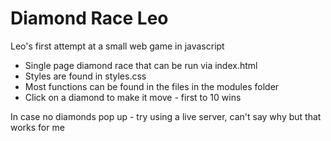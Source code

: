 # Diamond Race Leo
Leo's first attempt at a small web game in javascript 

* Single page diamond race that can be run via index.html
* Styles are found in styles.css
* Most functions can be found in the files in the modules folder
* Click on a diamond to make it move - first to 10 wins

In case no diamonds pop up - try using a live server, can't say why but that works for me

